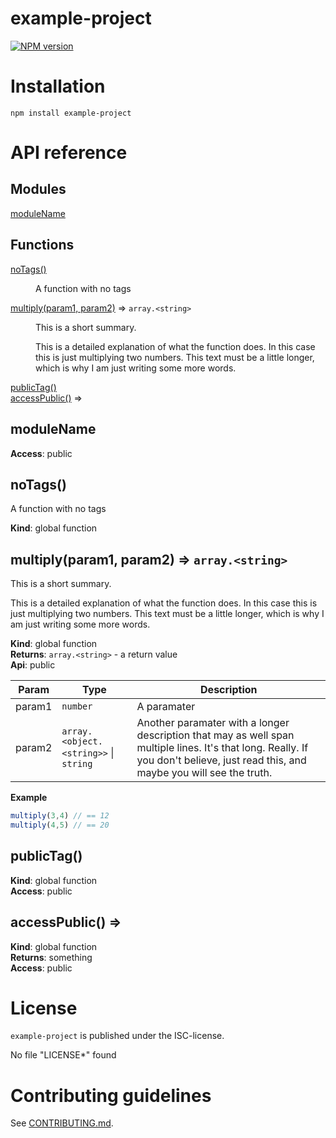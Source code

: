 # example-project 

[![NPM version](https://badge.fury.io/js/example-project.svg)](http://badge.fury.io/js/example-project)


> 


# Installation

```
npm install example-project
```


# API reference

## Modules

<dl>
<dt><a href="#module_moduleName">moduleName</a></dt>
<dd></dd>
</dl>

## Functions

<dl>
<dt><a href="#noTags">noTags()</a></dt>
<dd><p>A function with no tags</p>
</dd>
<dt><a href="#multiply">multiply(param1, param2)</a> ⇒ <code>array.&lt;string&gt;</code></dt>
<dd><p>This is a short summary.</p>
<p>This is a detailed explanation of what the function does. In this case
this is just multiplying two numbers. This text must be a little longer,
which is why I am just writing some more words.</p>
</dd>
<dt><a href="#publicTag">publicTag()</a></dt>
<dd></dd>
<dt><a href="#accessPublic">accessPublic()</a> ⇒</dt>
<dd></dd>
</dl>

<a name="module_moduleName"></a>

## moduleName
**Access**: public  
<a name="noTags"></a>

## noTags()
A function with no tags

**Kind**: global function  
<a name="multiply"></a>

## multiply(param1, param2) ⇒ <code>array.&lt;string&gt;</code>
This is a short summary.

This is a detailed explanation of what the function does. In this case
this is just multiplying two numbers. This text must be a little longer,
which is why I am just writing some more words.

**Kind**: global function  
**Returns**: <code>array.&lt;string&gt;</code> - a return value  
**Api**: public  

| Param | Type | Description |
| --- | --- | --- |
| param1 | <code>number</code> | A paramater |
| param2 | <code>array.&lt;object.&lt;string&gt;&gt;</code> \| <code>string</code> | Another paramater with a longer description that   may as well span multiple lines. It's that long. Really. If you don't believe, just read this,   and maybe you will see the truth. |

**Example**  
```js
multiply(3,4) // == 12
multiply(4,5) // == 20
```
<a name="publicTag"></a>

## publicTag()
**Kind**: global function  
**Access**: public  
<a name="accessPublic"></a>

## accessPublic() ⇒
**Kind**: global function  
**Returns**: something  
**Access**: public  



# License

`example-project` is published under the ISC-license.

No file "LICENSE*" found


 
# Contributing guidelines

See [CONTRIBUTING.md](CONTRIBUTING.md).